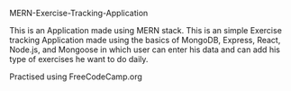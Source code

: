 MERN-Exercise-Tracking-Application

This is an Application made using MERN stack.
This is an simple Exercise tracking Application made using the basics of MongoDB, Express, React, Node.js, and Mongoose in which user can enter his data and can add his type of exercises he want to do daily.

Practised using FreeCodeCamp.org
